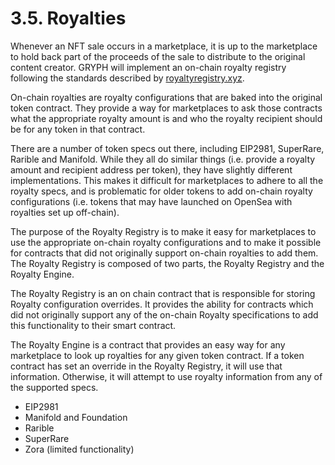 # 3.5. Royalties

Whenever an NFT sale occurs in a marketplace, it is up to the marketplace to hold back part of the proceeds of the sale to distribute to the original content creator. GRYPH will implement an on-chain royalty registry following the standards described by [royaltyregistry.xyz](https://royaltyregistry.xyz/lookup).

On-chain royalties are royalty configurations that are baked into the original token contract. They provide a way for marketplaces to ask those contracts what the appropriate royalty amount is and who the royalty recipient should be for any token in that contract.

There are a number of token specs out there, including EIP2981, SuperRare, Rarible and Manifold. While they all do similar things (i.e. provide a royalty amount and recipient address per token), they have slightly different implementations. This makes it difficult for marketplaces to adhere to all the royalty specs, and is problematic for older tokens to add on-chain royalty configurations (i.e. tokens that may have launched on OpenSea with royalties set up off-chain).

The purpose of the Royalty Registry is to make it easy for marketplaces to use the appropriate on-chain royalty configurations and to make it possible for contracts that did not originally support on-chain royalties to add them. The Royalty Registry is composed of two parts, the Royalty Registry and the Royalty Engine.

The Royalty Registry is an on chain contract that is responsible for storing Royalty configuration overrides. It provides the ability for contracts which did not originally support any of the on-chain Royalty specifications to add this functionality to their smart contract.

The Royalty Engine is a contract that provides an easy way for any marketplace to look up royalties for any given token contract. If a token contract has set an override in the Royalty Registry, it will use that information. Otherwise, it will attempt to use royalty information from any of the supported specs.

* EIP2981&#x20;
* Manifold and Foundation&#x20;
* Rarible&#x20;
* SuperRare&#x20;
* Zora (limited functionality)
